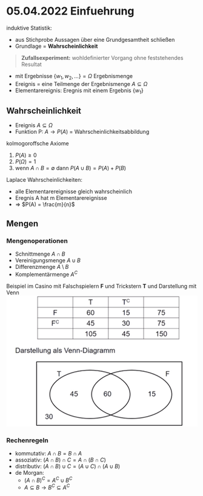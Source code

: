 # 05.04.2022 Einfuehrung

induktive Statistik:
- aus Stichprobe Aussagen über eine Grundgesamtheit schließen
- Grundlage = **Wahrscheinlichkeit**

> **Zufallsexperiment:** wohldefinierter Vorgang ohne feststehendes Resultat

- mit Ergebnisse $\{ w_{1}, w_{2},... \} = \Omega$  Ergebnismenge
- Ereignis = eine Teilmenge der Ergebnismenge $A \subseteq  \Omega$
- Elementarereignis: Eregnis mit einem Ergebnis $\{w_{1}\}$

## Wahrscheinlichkeit

- Ereignis $A \subseteq \Omega$
- Funktion P: $A \to P(A)$ = Wahrscheinlichkeitsabbildung

kolmogoroffsche Axiome
1. $P(A) \ge 0$
2. $P(\Omega) = 1$
3. wenn $A \cap B = \emptyset$ dann $P(A \cup B) = P(A) + P(B)$ 

 Laplace Wahrscheinlichkeiten:
- alle Elementarereignisse gleich wahrscheinlich
- Eregnis A hat m Elementarereignisse
- => $P(A) = \frac{m}{n}$ 

## Mengen

### Mengenoperationen
- Schnittmenge $A \cap B$
- Vereinigungsmenge $A \cup B$
- Differenzmenge $A \setminus B$ 
- Komplementärmenge $A^{C}$ 

Beispiel im Casino mit Falschspielern **F** und Trickstern **T** und Darstellung mit Venn
![](../images/2022-04-05_13.32.43.jpg)

### Rechenregeln
- kommutativ: $A \cap B = B \cap A$
- assoziativ: $(A \cap B) \cap C = A \cap (B \cap C)$
- distributiv: $(A \cap B) \cup C = (A \cup C) \cap (A \cup B)$
- de Morgan:
    - $(A \cap B)^{C}= A^{C} \cup B^{C}$
    - $A \subseteq B \to B^{C} \subseteq A^{C}$


